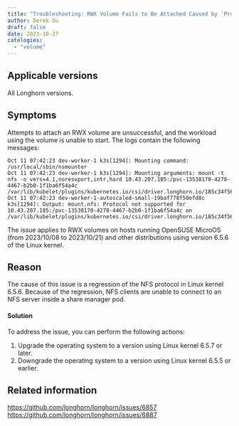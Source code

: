 ```yaml
---
title: "Troubleshooting: RWX Volume Fails to Be Attached Caused by `Protocol not supported`"
author: Derek Su
draft: false
date: 2023-10-27
catelogies:
  - "volume"
---
```


## Applicable versions

All Longhorn versions.

## Symptoms

Attempts to attach an RWX volume are unsuccessful, and the workload using the volume is unable to start. The logs contain the following messages:
```
Oct 11 07:42:23 dev-worker-1 k3s[1294]: Mounting command: /usr/local/sbin/nsmounter
Oct 11 07:42:23 dev-worker-1 k3s[1294]: Mounting arguments: mount -t nfs -o vers=4.1,noresvport,intr,hard 10.43.207.185:/pvc-13538170-4278-4467-b2b0-1f1ba6f54a4c /var/lib/kubelet/plugins/kubernetes.io/csi/driver.longhorn.io/185c34f566c2eca6e8c7c6a2ede2094c076d7d25ddae286dc633eeef80551af0/globalmount
Oct 11 07:42:23 dev-worker-1-autoscaled-small-19baf778f50efd8c k3s[1294]: Output: mount.nfs: Protocol not supported for 10.43.207.185:/pvc-13538170-4278-4467-b2b0-1f1ba6f54a4c on /var/lib/kubelet/plugins/kubernetes.io/csi/driver.longhorn.io/185c34f566c2eca6e8c7c6a2ede2094c076d7d25ddae286dc633eeef80551af0/globalmount
```

The issue applies to RWX volumes on hosts running OpenSUSE MicroOS (from 2023/10/08 to 2023/10/21) and other distributions using version 6.5.6 of the Linux kernel.

## Reason

The cause of this issue is a regression of the NFS protocol in Linux kernel 6.5.6. Because of the regression, NFS clients are unable to connect to an NFS server inside a share manager pod.

#### Solution

To address the issue, you can perform the following actions:
1. Upgrade the operating system to a version using Linux kernel 6.5.7 or later.
1. Downgrade the operating system to a version using Linux kernel 6.5.5 or earlier.

## Related information

https://github.com/longhorn/longhorn/issues/6857
https://github.com/longhorn/longhorn/issues/6887
